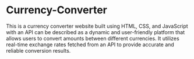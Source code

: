 # Currency-Converter
This is a currency converter website built using HTML, CSS, and JavaScript with an API can be described as a dynamic and user-friendly platform that allows users to convert amounts between different currencies. It utilizes real-time exchange rates fetched from an API to provide accurate and reliable conversion results. 
